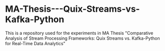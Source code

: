 # MA-Thesis---Quix-Streams-vs-Kafka-Python
This is a repository used for the experiments in MA Thesis "Comparative Analysis of Stream Processing Frameworks: Quix Streams vs. Kafka-Python for Real-Time Data Analytics"

